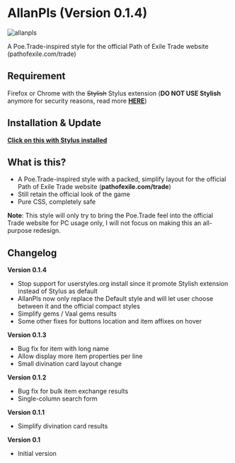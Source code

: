 # AllanPls (Version 0.1.4)

![allanpls](https://user-images.githubusercontent.com/10634948/32416880-e5a4461a-c282-11e7-985d-630dc0869462.PNG)

A Poe.Trade-inspired style for the official Path of Exile Trade website (pathofexile.com/trade)

## Requirement

Firefox or Chrome with the ~~Stylish~~ Stylus extension (**DO NOT USE Stylish** anymore for security reasons, read more [**HERE**](https://robertheaton.com/2018/07/02/stylish-browser-extension-steals-your-internet-history/))

## Installation & Update

[**Click on this with Stylus installed**](https://raw.githubusercontent.com/survfate/AllanPls/master/allanpls_style.user.css)

## What is this?

- A Poe.Trade-inspired style with a packed, simplify layout for the official Path of Exile Trade website (**pathofexile.com/trade**)
- Still retain the official look of the game
- Pure CSS, completely safe

**Note**: This style will only try to bring the Poe.Trade feel into the official Trade website for PC usage only, I will not focus on making this an all-purpose redesign.

## Changelog

**Version 0.1.4**
- Stop support for userstyles.org install since it promote Stylish extension instead of Stylus as default
- AllanPls now only replace the Default style and will let user choose between it and the official compact styles
- Simplify gems / Vaal gems results
- Some other fixes for buttons location and item affixes on hover

**Version 0.1.3**
- Bug fix for item with long name
- Allow display more item properties per line
- Small divination card layout change

**Version 0.1.2**
- Bug fix for bulk item exchange results
- Single-column search form

**Version 0.1.1**
- Simplify divination card results

**Version 0.1**
- Initial version
